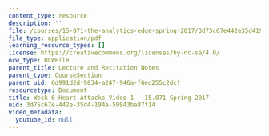 ```yaml
---
content_type: resource
description: ''
file: /courses/15-071-the-analytics-edge-spring-2017/3d75c67e442e35d4194a59943ba87f14_MIT15_071S17_Unit6_HeartAttacks.pdf
file_type: application/pdf
learning_resource_types: []
license: https://creativecommons.org/licenses/by-nc-sa/4.0/
ocw_type: OCWFile
parent_title: Lecture and Recitation Notes
parent_type: CourseSection
parent_uid: 6d991d2d-9834-a247-946a-f6ed255c2dcf
resourcetype: Document
title: Week 6 Heart Attacks Video 1 - 15.071 Spring 2017
uid: 3d75c67e-442e-35d4-194a-59943ba87f14
video_metadata:
  youtube_id: null
---
```

